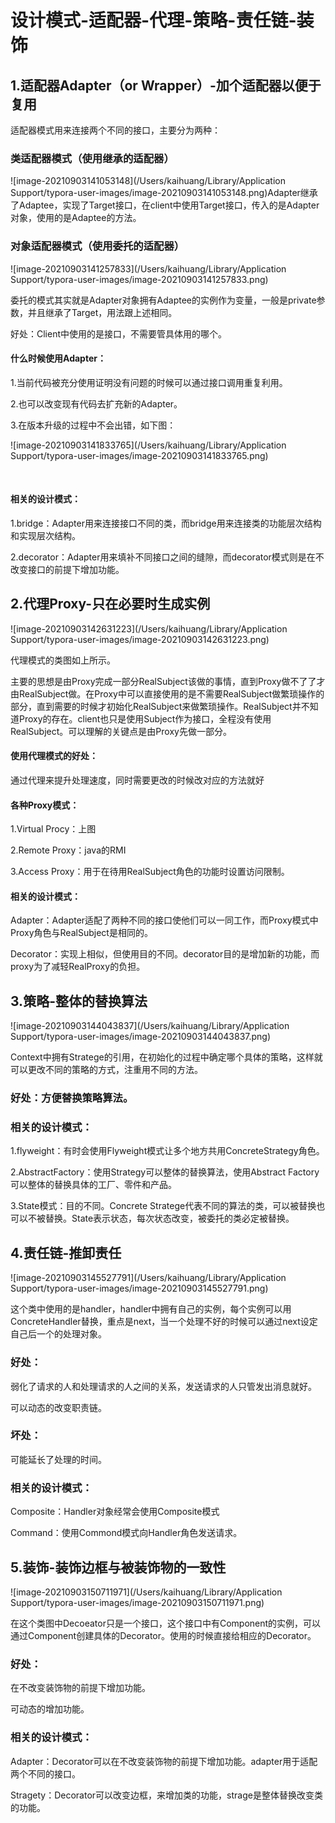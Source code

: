 # 设计模式-适配器-代理-策略-责任链-装饰

## 1.适配器Adapter（or Wrapper）-加个适配器以便于复用

适配器模式用来连接两个不同的接口，主要分为两种：

### 类适配器模式（使用继承的适配器）

![image-20210903141053148](/Users/kaihuang/Library/Application Support/typora-user-images/image-20210903141053148.png)Adapter继承了Adaptee，实现了Target接口，在client中使用Target接口，传入的是Adapter对象，使用的是Adaptee的方法。

### 对象适配器模式（使用委托的适配器）

![image-20210903141257833](/Users/kaihuang/Library/Application Support/typora-user-images/image-20210903141257833.png)

委托的模式其实就是Adapter对象拥有Adaptee的实例作为变量，一般是private参数，并且继承了Target，用法跟上述相同。



好处：Client中使用的是接口，不需要管具体用的哪个。

#### 什么时候使用Adapter：

1.当前代码被充分使用证明没有问题的时候可以通过接口调用重复利用。

2.也可以改变现有代码去扩充新的Adapter。

3.在版本升级的过程中不会出错，如下图：

![image-20210903141833765](/Users/kaihuang/Library/Application Support/typora-user-images/image-20210903141833765.png)

​	

#### 相关的设计模式：

1.bridge：Adapter用来连接接口不同的类，而bridge用来连接类的功能层次结构和实现层次结构。

2.decorator：Adapter用来填补不同接口之间的缝隙，而decorator模式则是在不改变接口的前提下增加功能。





## 2.代理Proxy-只在必要时生成实例

![image-20210903142631223](/Users/kaihuang/Library/Application Support/typora-user-images/image-20210903142631223.png)

代理模式的类图如上所示。

主要的思想是由Proxy完成一部分RealSubject该做的事情，直到Proxy做不了了才由RealSubject做。在Proxy中可以直接使用的是不需要RealSubject做繁琐操作的部分，直到需要的时候才初始化RealSubject来做繁琐操作。RealSubject并不知道Proxy的存在。client也只是使用Subject作为接口，全程没有使用RealSubject。可以理解的关键点是由Proxy先做一部分。

#### 使用代理模式的好处：

通过代理来提升处理速度，同时需要更改的时候改对应的方法就好

#### 各种Proxy模式：

1.Virtual Procy：上图

2.Remote Proxy：java的RMI

3.Access Proxy：用于在待用RealSubject角色的功能时设置访问限制。

#### 相关的设计模式：

Adapter：Adapter适配了两种不同的接口使他们可以一同工作，而Proxy模式中Proxy角色与RealSubject是相同的。

Decorator：实现上相似，但使用目的不同。decorator目的是增加新的功能，而proxy为了减轻RealProxy的负担。

## 3.策略-整体的替换算法

![image-20210903144043837](/Users/kaihuang/Library/Application Support/typora-user-images/image-20210903144043837.png)

Context中拥有Stratege的引用，在初始化的过程中确定哪个具体的策略，这样就可以更改不同的策略的方式，注重用不同的方法。

### 好处：方便替换策略算法。

### 相关的设计模式：

1.flyweight：有时会使用Flyweight模式让多个地方共用ConcreteStrategy角色。

2.AbstractFactory：使用Strategy可以整体的替换算法，使用Abstract Factory可以整体的替换具体的工厂、零件和产品。

3.State模式：目的不同。Concrete Stratege代表不同的算法的类，可以被替换也可以不被替换。State表示状态，每次状态改变，被委托的类必定被替换。

## 4.责任链-推卸责任

![image-20210903145527791](/Users/kaihuang/Library/Application Support/typora-user-images/image-20210903145527791.png)

这个类中使用的是handler，handler中拥有自己的实例，每个实例可以用ConcreteHandler替换，重点是next，当一个处理不好的时候可以通过next设定自己后一个的处理对象。

### 好处：

弱化了请求的人和处理请求的人之间的关系，发送请求的人只管发出消息就好。

可以动态的改变职责链。

### 坏处：

可能延长了处理的时间。

### 相关的设计模式：

Composite：Handler对象经常会使用Composite模式

Command：使用Commond模式向Handler角色发送请求。



## 5.装饰-装饰边框与被装饰物的一致性

![image-20210903150711971](/Users/kaihuang/Library/Application Support/typora-user-images/image-20210903150711971.png)

在这个类图中Decoeator只是一个接口，这个接口中有Component的实例，可以通过Component创建具体的Decorator。使用的时候直接给相应的Decorator。

### 好处：

在不改变装饰物的前提下增加功能。

可动态的增加功能。

### 相关的设计模式：

Adapter：Decorator可以在不改变装饰物的前提下增加功能。adapter用于适配两个不同的接口。

Stragety：Decorator可以改变边框，来增加类的功能，strage是整体替换改变类的功能。